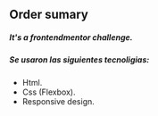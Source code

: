 ## Order sumary

##### It's a frontendmentor challenge.

##### Se usaron las siguientes tecnoligias:

- Html.
- Css (Flexbox).
- Responsive design.
